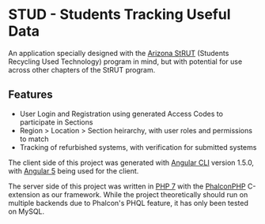 # STUD - Students Tracking Useful Data

An application specially designed with the [Arizona StRUT](https://azstrut.org) (Students Recycling Used Technology) program in mind, but with potential for use across other chapters of the StRUT program.

## Features
- User Login and Registration using generated Access Codes to participate in Sections
- Region > Location > Section heirarchy, with user roles and permissions to match
- Tracking of refurbished systems, with verification for submitted systems

The client side of this project was generated with [Angular CLI](https://github.com/angular/angular-cli) version 1.5.0, with [Angular 5](https://angular.io/) being used for the client.

The server side of this project was written in [PHP 7](https://php.net) with the [PhalconPHP](https://phalconphp.com/) C-extension as our framework. While the project theoretically should run on multiple backends due to Phalcon's PHQL feature, it has only been tested on MySQL.